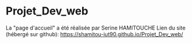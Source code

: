 # Projet_Dev_web
La "page d'accueil" a été réalisée par Serine HAMITOUCHE
Lien du site (hébergé sur github): https://shamitou-iut90.github.io/Projet_Dev_web/
